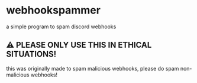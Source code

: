 # webhookspammer
a simple program to spam discord webhooks

## :warning: PLEASE ONLY USE THIS IN ETHICAL SITUATIONS!
this was originally made to spam malicious webhooks, please do spam non-malicious webhooks!
